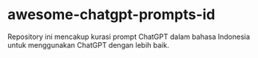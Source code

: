 # awesome-chatgpt-prompts-id
Repository ini mencakup kurasi prompt ChatGPT dalam bahasa Indonesia untuk menggunakan ChatGPT dengan lebih baik.
